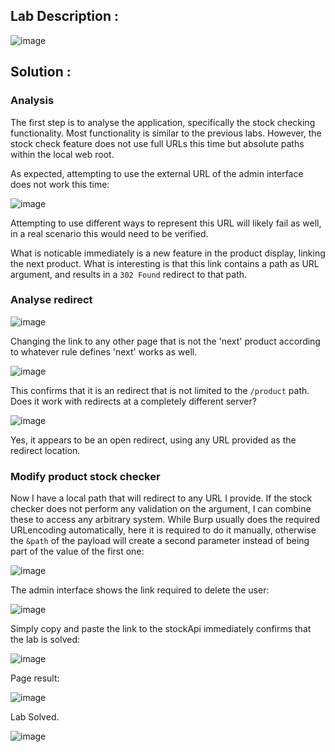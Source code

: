## Lab Description :

![image](https://github.com/ananthan05/Portswigger_labs/assets/140697378/7704821b-1f15-4422-a975-484511660699)

## Solution :
### Analysis

The first step is to analyse the application, specifically the stock checking functionality. Most functionality is similar to the previous labs. However, the stock check feature does not use full URLs this time but absolute paths within the local web root.

As expected, attempting to use the external URL of the admin interface does not work this time:

![image](https://github.com/ananthan05/Portswigger_labs/assets/140697378/191020ba-10e4-458c-a982-1f47a07273d3)

Attempting to use different ways to represent this URL will likely fail as well, in a real scenario this would need to be verified.

What is noticable immediately is a new feature in the product display, linking the next product. What is interesting is that this link contains a path as URL argument, and results in a `302 Found` redirect to that path.

### Analyse redirect

![image](https://github.com/ananthan05/Portswigger_labs/assets/140697378/b8bcd302-b903-474e-a2d6-63b54072dddf)

Changing the link to any other page that is not the 'next' product according to whatever rule defines 'next' works as well.

![image](https://github.com/ananthan05/Portswigger_labs/assets/140697378/c0459e50-bc02-49b4-a8ac-315d9875130a)

This confirms that it is an redirect that is not limited to the `/product` path. Does it work with redirects at a completely different server?

![image](https://github.com/ananthan05/Portswigger_labs/assets/140697378/ec2abe43-d975-40cf-95af-df674ba69978)


Yes, it appears to be an open redirect, using any URL provided as the redirect location.

### Modify product stock checker

Now I have a local path that will redirect to any URL I provide. If the stock checker does not perform any validation on the argument, I can combine these to access any arbitrary system. While Burp usually does the required URLencoding automatically, here it is required to do it manually, otherwise the `&path` of the payload will create a second parameter instead of being part of the value of the first one:

![image](https://github.com/ananthan05/Portswigger_labs/assets/140697378/b00e1d41-91ca-4415-9f6d-8cea41bb1167)

The admin interface shows the link required to delete the user:

![image](https://github.com/ananthan05/Portswigger_labs/assets/140697378/08ca480a-b823-46d6-b924-7e449cf00058)

Simply copy and paste the link to the stockApi immediately confirms that the lab is solved:

![image](https://github.com/ananthan05/Portswigger_labs/assets/140697378/03721c03-0ed5-4c49-adac-4fe2771133df)

Page result:

![image](https://github.com/ananthan05/Portswigger_labs/assets/140697378/bd8a9787-22ce-4421-808f-c42e1b3a7a50)


Lab Solved.

![image](https://github.com/ananthan05/Portswigger_labs/assets/140697378/61d55fc1-268a-4f78-8a6b-4324941f0648)



